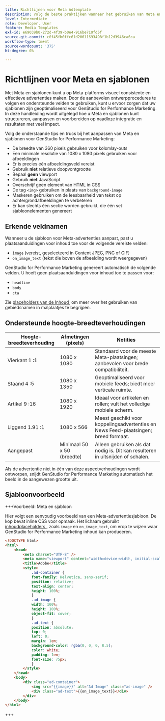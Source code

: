 ```yaml
---
title: Richtlijnen voor Meta Adtemplate
description: Volg de beste praktijken wanneer het gebruiken van Meta en malplaatjes met Adobe GenStudio for Performance Marketing.
level: Intermediate
role: Developer, User
feature: Media Templates
exl-id: e69039b0-272d-4f39-b0e4-916be710fd5f
source-git-commit: c0f45fb0ffc61d20611693498f1b12d3946ca6ca
workflow-type: tm+mt
source-wordcount: '375'
ht-degree: 0%

---
```


# Richtlijnen voor Meta en sjablonen

Met Meta en sjablonen kunt u op Meta-platforms visueel consistente en effectieve advertenties maken. Door de aanbevolen ontwerpprocedures te volgen en ondersteunde velden te gebruiken, kunt u ervoor zorgen dat uw sjablonen zijn geoptimaliseerd voor GenStudio for Performance Marketing. In deze handleiding wordt uitgelegd hoe u Meta en sjablonen kunt structureren, aanpassen en voorbereiden op naadloze integratie en resultaten met veel impact.

Volg de onderstaande tips en trucs bij het aanpassen van Meta en sjablonen voor GenStudio for Performance Marketing:

- De breedte van 360 pixels gebruiken voor kolomlay-outs
- Een minimale resolutie van 1080 x 1080 pixels gebruiken voor afbeeldingen
- Er is precies één afbeeldingsveld vereist
- Gebruik **niet** relatieve doopvontgrootte
- Bepaal **geen** viewport
- Gebruik **niet** JavaScript
- Overschrijf **&#x200B;**&#x200B;geen element van HTML in CSS
- De tag `<img>` gebruiken in plaats van `background-image`
- Maskeren gebruiken om de leesbaarheid van tekst op achtergrondafbeeldingen te verbeteren
- Er kan slechts één sectie worden gebruikt, die één set sjabloonelementen genereert

## Erkende veldnamen

Wanneer u de sjabloon voor Meta-advertenties aanpast, past u plaatsaanduidingen voor inhoud toe voor de volgende vereiste velden:

- `image` (vereist, geselecteerd in Content JPEG, PNG of GIF)
- `on_image_text` (tekst die boven de afbeelding wordt weergegeven)

GenStudio for Performance Marketing genereert automatisch de volgende velden. U hoeft geen plaatsaanduidingen voor inhoud toe te passen voor:

- `headline`
- `body`
- `cta`

Zie [&#x200B; placeholders van de Inhoud &#x200B;](/help/user-guide/content/customize-template.md#content-placeholders) om meer over het gebruiken van gebiedsnamen in malplaatjes te begrijpen.

## Ondersteunde hoogte-breedteverhoudingen

| Hoogte-breedteverhouding | Afmetingen (pixels) | Notities |
|------------------|----------------------------|-----------------------------------------------------------------------|
| Vierkant 1 :1 | 1080 x 1080 | Standaard voor de meeste Meta-plaatsingen; aanbevolen voor brede compatibiliteit. |
| Staand 4 :5 | 1080 x 1350 | Geoptimaliseerd voor mobiele feeds; biedt meer verticale ruimte. |
| Artikel 9 :16 | 1080 x 1920 | Ideaal voor artikelen en rollen; vult het volledige mobiele scherm. |
| Liggend 1.91 :1 | 1080 x 566 | Meest geschikt voor koppelingsadvertenties en News Feed-plaatsingen; breed formaat. |
| Aangepast | Minimaal 50 x 50 (breedte) | Alleen gebruiken als dat nodig is. Dit kan resulteren in uitsnijden of schalen. |

Als de advertentie niet in één van deze aspectverhoudingen wordt ontworpen, snijdt GenStudio for Performance Marketing automatisch het beeld in de aangewezen grootte uit.

## Sjabloonvoorbeeld

+++Voorbeeld: Meta en sjabloon

<!-- Does this need to be a precise size? -->

Hier volgt een eenvoudig voorbeeld van een Meta-advertentiesjabloon. De kop bevat inline CSS voor opmaak. Het lichaam gebruikt [&#x200B; inhoudplaceholders &#x200B;](#content-placeholders), zoals `image` en `on_image_text`, om erop te wijzen waar GenStudio for Performance Marketing inhoud kan produceren.

```html {line-numbers="true" highlight="33"}
<!DOCTYPE html>
<html>
    <head>
        <meta charset="UTF-8" />
        <meta name="viewport" content="width=device-width, initial-scale=1.0" />
        <title>Adobe</title>
        <style>
            .ad-container {
            font-family: Helvetica, sans-serif;
            position: relative;
            text-align: center;
            height: 100%;
            }
            .ad-image {
            width: 100%;
            height: 100%;
            object-fit: cover;
            }
            .ad-text {
            position: absolute;
            top: 0;
            left: 0;
            margin: 1em;
            background-color: rgba(0, 0, 0, 0.5);
            color: white;
            padding: 1em;
            font-size: 75px;
            }
        </style>
    </head>
    <body>
        <div class="ad-container">
            <img src="{{image}}" alt="Ad Image" class="ad-image" />
            <div class="ad-text">{{on_image_text}}</div>
        </div>
    </body>
</html>
```

+++
